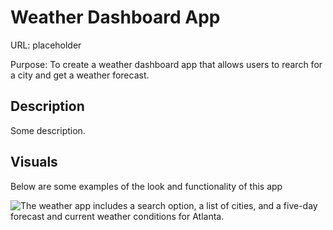 # Weather Dashboard App

URL: placeholder

Purpose: To create a weather dashboard app that allows users to rearch for a city and get a weather forecast.

## Description

Some description.

## Visuals

Below are some examples of the look and functionality of this app

![The weather app includes a search option, a list of cities, and a five-day forecast and current weather conditions for Atlanta.](./Assets/06-server-side-apis-homework-demo.png)
